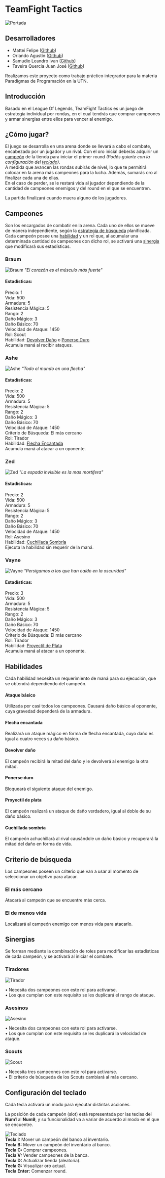 # TeamFight Tactics

![Portada](imagenes/git/portada.png)

## Desarrolladores
- Mattei Felipe ([Github](https://github.com/FeliMattei))
- Orlando Agustín ([Github](https://github.com/AgustinOrlando))
- Samudio Leandro Ivan ([Github](https://github.com/LeandroSamudio))
- Taveira Quercia Juan José ([Github](https://github.com/JuanchiTaveira))

Realizamos este proyecto como trabajo práctico integrador para la materia Paradigmas de Programación en la UTN.

## Introducción

Basado en el League Of Legends, TeamFight Tactics es un juego de estrategia individual por rondas, en el cual tendrás que comprar campeones y armar sinergias entre ellos para vencer al enemigo.  

## ¿Cómo jugar?

El juego se desarrolla en una arena donde se llevará a cabo el combate, encabezado por un jugador y un rival. Con el oro inicial deberás adquirir un [campeón](https://github.com/FeliMattei/TeamFight-Tactics/blob/master/README.md#campeones) de la tienda para iniciar el primer round *(Podés guiarte con la configuración del [teclado](https://github.com/FeliMattei/TeamFight-Tactics/blob/master/README.md#configuración-del-teclado))*.  
A medida que avancen las rondas subirás de nivel, lo que te permitirá colocar en la arena más campeones para la lucha. Además, sumarás oro al finalizar cada una de ellas.  
En el caso de perder, se le restará vida al jugador dependiendo de la cantidad de campeones enemigos y del round en el que se encuentren.  

La partida finalizará cuando muera alguno de los jugadores.

## Campeones

Son los encargados de combatir en la arena. Cada uno de ellos se mueve de manera independiente, según la [estrategia de búsqueda](https://github.com/FeliMattei/TeamFight-Tactics/blob/master/README.md#estrategia-de-búsqueda) planificada.  
Cada campeón posee una [habilidad](https://github.com/FeliMattei/TeamFight-Tactics/blob/master/README.md#habilidades) y un rol que, al acumular una determinada cantidad de campeones con dicho rol, se activará una [sinergia](https://github.com/FeliMattei/TeamFight-Tactics/blob/master/README.md#sinergias) que modificará sus estadísticas.

### Braum

![Braum](imagenes/Campeones/braum.png)   *"El corazón es el músculo más fuerte"*

#### Estadísticas:  
Precio: 1  
Vida: 500  
Armadura: 5  
Resistencia Mágica: 5  
Rango: 2  
Daño Mágico: 3  
Daño Básico: 70  
Velocidad de Ataque: 1450  
Rol: Scout  
Habilidad: [Devolver Daño](https://github.com/FeliMattei/TeamFight-Tactics/blob/master/README.md#devolver-daño) o [Ponerse Duro](https://github.com/FeliMattei/TeamFight-Tactics/blob/master/README.md#ponerse-duro)  
Acumula maná al recibir ataques.  

### Ashe

![Ashe](imagenes/Campeones/ashe.png)   *"Todo el mundo en una flecha"*

#### Estadísticas:  
Precio: 2  
Vida: 500  
Armadura: 5  
Resistencia Mágica: 5  
Rango: 2  
Daño Mágico: 3  
Daño Básico: 70  
Velocidad de Ataque: 1450  
Criterio de Búsqueda: El más cercano  
Rol: Tirador  
Habilidad: [Flecha Encantada](https://github.com/FeliMattei/TeamFight-Tactics/blob/master/README.md#flecha-encantada)  
Acumula maná al atacar a un oponente.  

### Zed

![Zed](imagenes/Campeones/zed.png)   *"La espada invisible es la mas mortífera"*

#### Estadísticas:  
Precio: 2  
Vida: 500  
Armadura: 5  
Resistencia Mágica: 5  
Rango: 2  
Daño Mágico: 3  
Daño Básico: 70  
Velocidad de Ataque: 1450  
Rol: Asesino  
Habilidad: [Cuchillada Sombría](https://github.com/FeliMattei/TeamFight-Tactics/blob/master/README.md#cuchillada-sombría)  
Ejecuta la habilidad sin requerir de la maná.

### Vayne

![Vayne](imagenes/Campeones/vayne.png)   *"Persigamos a los que han caído en la oscuridad"*

#### Estadísticas:  
Precio: 3  
Vida: 500  
Armadura: 5  
Resistencia Mágica: 5  
Rango: 2  
Daño Mágico: 3  
Daño Básico: 70  
Velocidad de Ataque: 1450  
Criterio de Búsqueda: El más cercano  
Rol: Tirador  
Habilidad: [Proyectil de Plata](https://github.com/FeliMattei/TeamFight-Tactics/blob/master/README.md#proyectil-de-plata)  
Acumula maná al atacar a un oponente.

## Habilidades
Cada habilidad necesita un requerimiento de maná para su ejecución, que se obtendrá dependiendo del campeón.  

#### Ataque básico
Utilizada por casi todos los campeones. Causará daño básico al oponente, cuya gravedad dependerá de la armadura.  

#### Flecha encantada
Realizará un ataque mágico en forma de flecha encantada, cuyo daño es igual a cuatro veces su daño básico.  

#### Devolver daño
El campeón recibirá la mitad del daño y le devolverá al enemigo la otra mitad.  

#### Ponerse duro
Bloqueará el siguiente ataque del enemigo.  

#### Proyectil de plata
El campeón realizará un ataque de daño verdadero, igual al doble de su daño básico.  

#### Cuchillada sombría
El campeón achuchillará al rival causándole un daño básico y recuperará la mitad del daño en forma de vida.  

## Criterio de búsqueda
Los campeones poseen un criterio que van a usar al momento de seleccionar un objetivo para atacar.  

### El más cercano
Atacará al campeón que se encuentre más cerca.  

### El de menos vida
Localizará al campeón enemigo con menos vida para atacarlo.  

## Sinergias

Se forman mediante la combinación de roles para modificar las estadísticas de cada campeón, y se activará al iniciar el combate.  

### Tiradores
![Tirador](imagenes/Visuales/sinergias/tirador_off.png)  

• Necesita dos campeones con este rol para activarse.  
• Los que cumplan con este requisito se les duplicará el rango de ataque.  

### Asesinos
![Asesino](imagenes/Visuales/sinergias/asesino_off.png)  

• Necesita dos campeones con este rol para activarse.  
• Los que cumplan con este requisito se les duplicará la velocidad de ataque.  

### Scouts
![Scout](imagenes/Visuales/sinergias/scout_off.png)  

• Necesita tres campeones con este rol para activarse.  
• El criterio de búsqueda de los Scouts cambiará al más cercano.  

## Configuración del teclado
Cada tecla activará un modo para ejecutar distintas acciones. 

La posición de cada campeón (slot) está representada por las teclas del **Num1** al **Num9**, y su funcionalidad va a variar de acuerdo al modo en el que se encuentre.  

![Teclado](imagenes/git/teclado.png)  
**Tecla I:** Mover un campeón del banco al inventario.  
**Tecla B:** Mover un campeón del inventario al banco.  
**Tecla C:** Comprar campeones.  
**Tecla V:** Vender campeones de la banca.  
**Tecla D:** Actualizar tienda (aleatoria).  
**Tecla G:** Visualizar oro actual.  
**Tecla Enter:** Comenzar round.  
